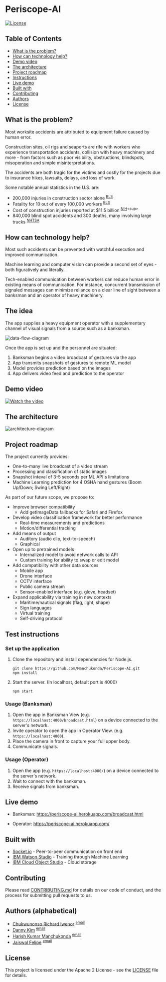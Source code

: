 # Periscope-AI

[![License](https://img.shields.io/badge/License-Apache2-blue.svg)](https://www.apache.org/licenses/LICENSE-2.0)

## Table of Contents

- [What is the problem?](#what-is-the-problem)
- [How can technology help?](#how-can-technology-help)
- [Demo video](#demo-video)
- [The architecture](#the-architecture)
- [Project roadmap](#project-roadmap)
- [Instructions](#test-instructions)
- [Live demo](#live-demo)
- [Built with](#built-with)
- [Contributing](#contributing)
- [Authors](#authors)
- [License](#license)

## What is the problem?

Most worksite accidents are attributed to equipment failure caused by human error.

Construction sites, oil rigs and seaports are rife with workers who experience transportation accidents, collision with heavy machinery and more - from factors such as poor visibility, obstructions, blindspots, misoperation and simple misinterpretations.

The accidents are both tragic for the victims and costly for the projects due to insurance hikes, lawsuits, delays, and loss of work.

Some notable annual statistics in the U.S. are:

- 200,000 injuries in construction sector alone <sup>[BLS](https://www.bls.gov/iif/soii-charts-2018.pdf)</sup>
- Fatality for 10 out of every 100,000 workers <sup>[BLS](https://www.bls.gov/charts/census-of-fatal-occupational-injuries/number-and-rate-of-fatal-work-injuries-by-industry.htm)</sup>
- Cost of construction injuries reported at $11.5 billion <sup>[NIH](https://www.ncbi.nlm.nih.gov/pmc/articles/PMC2491397/#:~:text=Construction%20injuries%20cost%20%2411.5%20billion,with%20days%20away%20from%20work.)<sup>
- 840,000 blind spot accidents and 300 deaths, many involving large trucks <sup>[NHTSA](https://crashstats.nhtsa.dot.gov/Api/Public/ViewPublication/811144)</sup>

## How can technology help?

Most such accidents can be prevented with watchful execution and improved communication.

Machine learning and computer vision can provide a second set of eyes - both figuratively and literally.

Tech-enabled communication between workers can reduce human error in existing means of communication. For instance, concurrent transmission of signaled messages can minimize reliance on a clear line of sight between a banksman and an operator of heavy machinery.

## The idea

The app supplies a heavy equipment operator with a supplementary channel of visual signals from a source such as a banksman.

![data-flow-diagram](assets/data-flow.png)

Once the app is set up and the personnel are situated:

1. Banksman begins a video broadcast of gestures via the app
2. App transmits snapshots of gestures to remote ML model
3. Model provides prediction based on the images
4. App delivers video feed and prediction to the operator

## Demo video

[![Watch the video](assets/readme-thumb.jpg)](https://youtu.be/iWljsPrJ5f4)

## The architecture

![architecture-diagram](assets/architecture.png)

## Project roadmap

The project currently provides:

- One-to-many live broadcast of a video stream
- Processing and classification of static images
- Snapshot inteval of 3-5 seconds per ML API's limitations
- Machine Learning prediction for 4 OSHA hand gestures (Boom Up/Down; Swing Left/Right)

As part of our future scope, we propose to:

- Improve browser compatibility
  - Add getImageData fallbacks for Safari and Firefox
- Develop video classification framework for better performance
  - Real-time measurements and predictions
  - Motion/differential tracking
- Add means of output
  - Auditory (audio clip, text-to-speech)
  - Graphical
- Open up to pretrained models
  - Internalized model to avoid network calls to API
  - Custom training for ability to swap or edit model
- Add compatibility with other data sources
  - Mobile app
  - Drone interface
  - CCTV interface
  - Public camera stream
  - Sensor-enabled interface (e.g. glove, headset)
- Expand applicability via training in new contexts
  - Maritime/nautical signals (flag, light, shape)
  - Sign languages
  - Virtual training
  - Self-driving protocol

## Test instructions

### Set up the application

1. Clone the repository and install dependencies for Node.js.

   ```
   git clone https://github.com/Manchukonda/Periscope-AI.git
   npm install
   ```

2. Start the server. (In localhost, default port is 4000)
   ```
   npm start
   ```

### Usage (Banksman)

1. Open the app in Banksman View (e.g. `https://localhost:4000/broadcast.html`) on a device connected to the server's network.
2. Invite operator to open the app in Operator View. (e.g. `https://localhost:4000`).
3. Place the camera in front to capture your full upper body.
4. Communicate signals.

### Usage (Operator)

1. Open the app (e.g. `https://localhost:4000/`) on a device connected to the server's network.
2. Wait to connect with the banksman.
3. Receive signals from banksman.

## Live demo

- Banksman: https://periscope-ai.herokuapp.com/broadcast.html

- Operator: https://periscope-ai.herokuapp.com/

## Built with

- [Socket.io](https://socket.io/) - Peer-to-peer communication on front end
- [IBM Watson Studio](https://cloud.ibm.com/catalog?search=watson%20machine%20learning#search_results) - Training through Machine Learning
- [IBM Cloud Object Studio](https://cloud.ibm.com/catalog?search=cloud%20object%20storage#search_results) - Cloud storage

## Contributing

Please read [CONTRIBUTING.md](CONTRIBUTING.md) for details on our code of conduct, and the process for submitting pull requests to us.

## Authors (alphabetical) <a name="authors"></a>

- [Chukwunonso Richard Iwenor](https://github.com/RichardTalented) <sup>[email](mailto:nonsoiwenor@gmail.com)</sup>
- [Danny Kim](https://github.com/danninemx) <sup>[email](mailto:danny.kim@cognizant.com)</sup>
- [Harish Kumar Manchukonda](https://github.com/Manchukonda) <sup>[email](mailto:manchukonda.harish548@gmail.com)</sup>
- [Jaiswal Felipe](https://github.com/JaiswalFelipe) <sup>[email](mailto:jfprofacc@gmail.com)</sup>

## License

This project is licensed under the Apache 2 License - see the [LICENSE](LICENSE) file for details.
